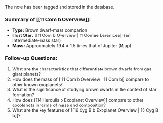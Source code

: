 The note has been tagged and stored in the database. 

### Summary of [[11 Com b Overview]]:
- **Type:** Brown dwarf-mass companion
- **Host Star:** [[11 Com b Overview | 11 Comae Berenices]] (an intermediate-mass star)
- **Mass:** Approximately 19.4 ± 1.5 times that of Jupiter (Mjup)

### Follow-up Questions:
1. What are the characteristics that differentiate brown dwarfs from gas giant planets?
2. How does the mass of [[11 Com b Overview | 11 Com b]] compare to other known exoplanets?
3. What is the significance of studying brown dwarfs in the context of star formation?
4. How does [[14 Herculis b Exoplanet Overview]] compare to other exoplanets in terms of mass and composition?
5. What are the key features of [[16 Cyg B b Exoplanet Overview | 16 Cyg B b]]?